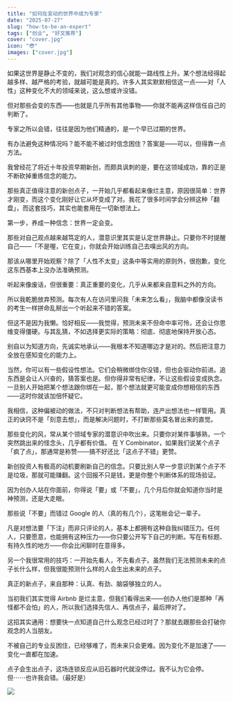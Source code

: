 ```yaml
---
title: "如何在变动的世界中成为专家"
date: "2025-07-27"
slug: "how-to-be-an-expert"
tags: ["创业", "好文推荐"]
cover: "cover.jpg"
icon: "😎"
images: ["cover.jpg"]
---
```

如果这世界是静止不变的，我们对观念的信心就能一路线性上升。某个想法经得起越多样、越严格的考验，就越可能是真的。许多人其实默默相信这一点——对「人性」这种变化不大的领域来说，这么想或许没错。



但对那些会变的东西——也就是几乎所有其他事物——你就不能再这样信任自己的判断了。



专家之所以会错，往往是因为他们精通的，是一个早已过期的世界。



有办法避免这种情况吗？能不能不被过时信念困住？答案是——可以，但得靠一点方法。



我曾经花了将近十年投资早期新创，而颇具讽刺的是，要在这领域成功，靠的正是不断砍掉重练信念的能力。



那些真正值得注意的新创点子，一开始几乎都看起来像烂主意，原因很简单：世界才刚变，而这个变化刚好让它从坏变成了对。我花了很多时间学会分辨这种「翻盘」，而这套技巧，其实也能套用在一切新想法上。



第一步，养成一种信念：世界一定会变。



那些对自己观点越来越笃定的人，潜意识里其实是认定世界静止。只要你不时提醒自己——「不是喔，它在变」，你就会开始训练自己去嗅出风的方向。



那该从哪里开始观察？除了「人性不太变」这条中等实用的原则外，很抱歉，变化这东西基本上没办法准确预测。



听起来像废话，但很重要：真正重要的变化，几乎从来都来自意料之外的方向。



所以我乾脆放弃预测。每次有人在访问里问我「未来怎么看」，我脑中都像没读书的考生一样拼命乱掰出一个听起来不错的答案。



但这不是因为我懒。恰好相反——我觉得，预测未来不但命中率可怜，还会让你思维变得僵硬。与其乱猜，不如选择更实际的策略：彻底、彻底地保持开放心态。



别自以为知道方向，先诚实地承认——我根本不知道哪边才是对的。然后把注意力全放在感知变化的能力上。



当然，你可以有一些假设性想法。它们会稍微绑住你没错，但也会驱动你前进。追东西是会让人兴奋的，猜答案也是。但你得非常有纪律，不让这些假设变成执念。
一旦别人开始把某个想法跟你绑在一起，那个想法就更可能变成你想相信的东西——这时你就该加倍怀疑它。



我相信，这种偏被动的做法，不只对判断想法有帮助，连产出想法也一样管用。真正的诀窍不是「刻意去想」，而是解决问题时，不打断那些莫名冒出来的直觉。



那些变化的风，常从某个领域专家的潜意识中吹出来。只要你对某件事够熟，一个突然跳出来的怪念头，几乎都有价值。
在 Y Combinator，如果我们说某个点子「疯了点」，那通常是称赞——搞不好还比「这点子不错」更赞。



新创投资人有极高的动机要刷新自己的信念。只要比别人早一步意识到某个点子不是垃圾，那就可能赚翻。这个回报不只是钱，更是你整个判断体系的现场验证。



因为创办人站在你面前，你得说「要」或「不要」，几个月后你就会知道你当时是神预测，还是大走眼。



那些说「不要」而错过 Google 的人（真的有几个），这笔帐会记一辈子。



凡是对想法要「下注」而非只评论的人，基本上都拥有这种自我纠错压力。任何人，只要愿意，也能拥有这种压力——你只要公开写下自己的判断。写在有标题、有持久性的地方——你会比闲聊时在意得多。



另一个我很常用的技巧：一开始先看人，不先看点子。虽然我们无法预测未来的点子长什么样，但我很能预测什么样的人会生出未来的点子。



真正的新点子，来自那种：认真、有劲、脑袋够独立的人。



当初我们其实觉得 Airbnb 是烂主意，但我们看得出来——创办人他们是那种「再怪都不会怕」的人，所以我们选择先信人、再信点子，最后押对了。



这招其实通用：想要快一点知道自己什么观念已经过时了？那就去跟那些会打破你观念的人当朋友。



不被自己的专业反困住，已经够难了，而未来只会更难。因为变化不是加速了——变化一直都在加速。



点子会生出点子，这场连锁反应从旧石器时代就没停过。我不认为它会停。
但⋯⋯也许我会错。（最好是）




![](https://prod-files-secure.s3.us-west-2.amazonaws.com/112d0858-5090-4d34-a606-b75eb8d65fd2/46476355-9cf3-4e99-9b7a-3531bc426380/1000202064.png?X-Amz-Algorithm=AWS4-HMAC-SHA256&X-Amz-Content-Sha256=UNSIGNED-PAYLOAD&X-Amz-Credential=ASIAZI2LB466SKFQ2JBL%2F20250903%2Fus-west-2%2Fs3%2Faws4_request&X-Amz-Date=20250903T201330Z&X-Amz-Expires=3600&X-Amz-Security-Token=IQoJb3JpZ2luX2VjEOT%2F%2F%2F%2F%2F%2F%2F%2F%2F%2FwEaCXVzLXdlc3QtMiJHMEUCIQDVaAn8b%2BWwVMJtpvTy4PiLyYWahij8mswZBv9yGF%2BnnQIgWG0GuAJXSZC4AOz8JOJb0SzIrhmWhYRceLo45o1egacq%2FwMITRAAGgw2Mzc0MjMxODM4MDUiDHYLH49rWjAXu6fYIyrcAxzmDOMwvXHAWYipawsSTZ1%2BIjDY0hnPJ4VBD4GHoVeefz96Nwof%2BJ4BAfB7CDhYGXLXG7T5%2FnlsVxjqCqJYrIxvgLOJBv8brIJsL%2Fc2%2F%2B8UuqBgofFGKCN2CZKgN%2FlOl4VqLgjWtRVpLFJ98PUVbaifeaq56micwXWzpBb%2BvSxlxxHFmMaucLb4uSPgYjVlp1S%2FqcQFAR4TCoavwU7BUlKjEwTLgCM%2FosbXynAPjLPrq8YI0jUgiI2PX4H0Yy8SLvWC12%2Fn5kl61L45%2FM5Qg0AMWVKx3wYxReH7nwHZF%2FPldp83z0c6D%2Bupdl9kdCGC2kGzuYhtn1ioKoeVpcfuhcRmXOIhtkyDr8oedHjSQEAVoFOxOUZdrzbWY4m%2F1cpK4esdbOBjuTLGYgitnROulnYCjF3GtbK9bpfKTDr%2F4cfv7qmdY0X0jqydWYw4PCFdyB0pgGcfD2v6DFhAchcSKf45%2FERb0LCK6%2Bb0AtrUdKfStIQVcMkRQLVzI97kAIWdTs061uII1sn0SRnLswu99k%2BmFVThJU3kg%2Fx8h78Vt3zuxrMKv7FkO1icXmDWRQPoC5slRMagr6Q9tvKbqp7xbLNS8GnAf7026Sr0snUHIsVJAhncuuhwIWJzuUIkMMi04sUGOqUBMJ1pCRlw%2BasOZ8YXj3lOZuaXSp7dZ9XT2oGnzrvIKYM8O04TO6wp9uxZIY9Mo6P7InTtDbjm%2FAnR208bqOpHuBefnDvtIdVGW6iLiaWYavHpTVZtUtks8eAjaW2vUlVQtbuyi1c3tL5n052bLHtyNkDGpV9ZSOHeXTu7KoJk2WDrOgo4G7EiNEZz0CYmzfELYvgLmf%2Bm6WY4x6oukOXS9XoseRlz&X-Amz-Signature=5149c97bfee0022e1579003e7395bf9a01d467d13e5b6d9766322c19b90a0d3a&X-Amz-SignedHeaders=host&x-amz-checksum-mode=ENABLED&x-id=GetObject)

